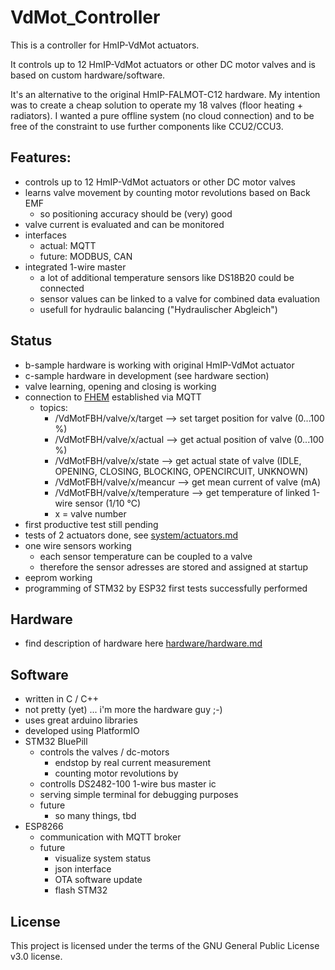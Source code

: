 # VdMot_Controller
This is a controller for HmIP-VdMot actuators.

It controls up to 12 HmIP-VdMot actuators or other DC motor valves and is based on custom hardware/software.

It's an alternative to the original HmIP-FALMOT-C12 hardware.
My intention was to create a cheap solution to operate my 18 valves (floor heating + radiators).
I wanted a pure offline system (no cloud connection) and to be free of the constraint to use further components like CCU2/CCU3.

## Features:
- controls up to 12 HmIP-VdMot actuators or other DC motor valves
- learns valve movement by counting motor revolutions based on Back EMF
  - so positioning accuracy should be (very) good
- valve current is evaluated and can be monitored
- interfaces
  - actual: MQTT
  - future: MODBUS, CAN
- integrated 1-wire master
  - a lot of additional temperature sensors like DS18B20 could be connected
  - sensor values can be linked to a valve for combined data evaluation
  - usefull for hydraulic balancing ("Hydraulischer Abgleich")
  
## Status
- b-sample hardware is working with original HmIP-VdMot actuator
- c-sample hardware in development (see hardware section)
- valve learning, opening and closing is working
- connection to [FHEM](https://fhem.de/) established via MQTT
  - topics:
    - /VdMotFBH/valve/x/target      --> set target position for valve (0...100 %)
    - /VdMotFBH/valve/x/actual      --> get actual position of valve (0...100 %) 
    - /VdMotFBH/valve/x/state       --> get actual state of valve (IDLE, OPENING, CLOSING, BLOCKING, OPENCIRCUIT, UNKNOWN)
    - /VdMotFBH/valve/x/meancur     --> get mean current of valve (mA)
    - /VdMotFBH/valve/x/temperature --> get temperature of linked 1-wire sensor (1/10 °C)
    - x = valve number
- first productive test still pending
- tests of 2 actuators done, see [system/actuators.md](./system/actuators.md)
- one wire sensors working
  - each sensor temperature can be coupled to a valve
  - therefore the sensor adresses are stored and assigned at startup
- eeprom working
- programming of STM32 by ESP32 first tests successfully performed

## Hardware
- find description of hardware here [hardware/hardware.md](./hardware/hardware.md)

## Software
- written in C / C++
- not pretty (yet) ... i'm more the hardware guy ;-)
- uses great arduino libraries
- developed using PlatformIO
- STM32 BluePill
  - controls the valves / dc-motors
    - endstop by real current measurement
    - counting motor revolutions by 
  - controlls DS2482-100 1-wire bus master ic
  - serving simple terminal for debugging purposes
  - future
    - so many things, tbd
- ESP8266
  - communication with MQTT broker
  - future
    - visualize system status
    - json interface
    - OTA software update
    - flash STM32


## License
This project is licensed under the terms of the GNU General Public License v3.0 license.
